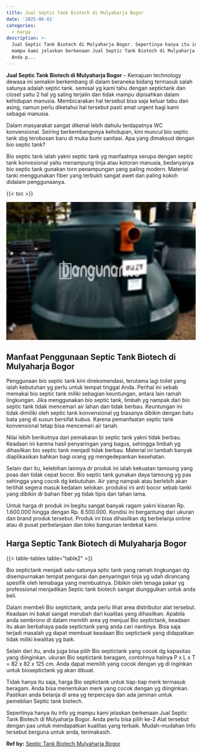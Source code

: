 ```yaml
---
title: Jual Septic Tank Biotech di Mulyaharja Bogor
date: '2025-06-01'
categories:
  - harga
description: >-
  Jual Septic Tank Biotech di Mulyaharja Bogor. Sepertinya hanya itu info yg
  mampu kami jelaskan berkenaan Jual Septic Tank Biotech di Mulyaharja Bogor.
  Anda p...
---
```


**Jual Septic Tank Biotech di Mulyaharja Bogor** – Kemajuan technology dewasa ini semakin berkembang di dalam beraneka bidang termasuk salah satunya adalah septic tank. semisal yg kami tahu dengan septictank dan closet yaitu 2 hal yg saling terjalin dan tidak mampu dipisahkan dalam kehidupan manusia. Membicarakan hal tersebut bisa saja keluar tabu dan asing, namun perlu diketahui hal tersebut pasti amat urgent bagi kami sebagai manusia.

Dalam masyarakat sangat dikenal lebih dahulu terdapatnya WC konvensional. Seiring berkembangnnya kehidupan, kini muncul bio septic tank sbg terobosan baru di muka bumi sanitasi. Apa yang dimaksud dengan bio septic tank?

Bio septic tank ialah yakni septic tank yg manfaatnya serupa dengan septic tank konvesional yaitu menampung tinja atau kotoran manusia, bedanyanya bio septic tank gunakan torn penampungan yang paling modern. Material tanki menggunakan fiber yang terbukti sangat awet dan paling kokoh didalam penggunaanya.

{{< toc >}}

![Jual Septic Tank Biotech di Mulyaharja Bogor](/images/jual-bio-septictank-47.png)

## Manfaat Penggunaan Septic Tank Biotech di Mulyaharja Bogor

Penggunaan bio septic tank kini direkomendasi, terutama lagi toilet yang ialah kebutuhan yg perlu untuk tempat tinggal Anda. Perihal ini sebab memakai bio septic tank miliki sebagian keuntungan, antara lain ramah lingkungan. Jika menggunakan bio septic tank, limbah yg nampak dari bio septic tank tidak mencemari air lahan dan tidak berbau. Keuntungan ini tidak dimiliki oleh septic tank konvensional yg biasanya dibikin dengan batu bata yang di susun bersifat kubus. Karena pemanfaatan septic tank konvensional tetap bisa mencemari air tanah.

Nilai lebih berikutnya dari pemakaian bi septic tank yakni tidak berbau. Keadaan ini karena hasil penyaringan yang bagus, sehingga limbah yg dihasilkan bio septic tank menjadi tidak berbau. Material ini tambah banyak diaplikasikan bahkan bagi orang yg mengedepankan kesehatan.

Selain dari itu, kelebihan lainnya dr produk ini ialah kekuatan tamoung yang poas dan tidak cepat bocor. Bio septic tank gunakan daya tamoung yg pas sehingga yang cocok dg kebutuhan. Air yang nampak atau berlebih akan terlihat segera masuk kedalam selokan. produksi ini anti bocor sebab tanki yang dibikin dr bahan fiber yg tidak tipis dan tahan lama.

Untuk harga dr produk ini begitu sangat banyak ragam yakni kisaran Rp. 1.600.000 hingga dengan Rp. 8.500.000. Kondisi ini bergantung dari ukuran dan brand produk tersebut. Produk ini bisa dihasilkan dg berbelanja online atau di pusat perbelanjaan dan toko bangunan terdekat kami.

## Harga Septic Tank Biotech di Mulyaharja Bogor

{{< table-tables table="table2" >}}

Bio septictank menjadi satu-satunya sptic tank yang ramah lingkungan dg disempurnakan tempat pengurai dan penyaringan tinja yg udah dirancang spesifik oleh lemabaga yang membuatnya. Dibikin oleh tenaga pakar yg professional menjadikan Septic tank biotech sangat diunggulkan untuk anda beli.

Dalam membeli Bio septictank, anda perlu lihat area distributor alat tersebut. Keadaan ini bakal sangat merubah dari kualitas yang dihasilkan. Apabila anda sembrono di dalam memilih area yg menjual Bio septictank, keadaan itu akan berbahaya pada septictank yang anda cari nantinya. Bisa saja terjadi masalah yg dapat membuat keadaan Bio septictank yang didapatkan tidak miliki kwalitas yg baik.

Selain dari itu, anda juga bisa pilih Bio septictank yang cocok dg kapasitas yang diinginkan. ukuran Bio septictank beragam, contohnya halnya P x L x T = 82 x 82 x 125 cm. Anda dapat memilih yang cocok dengan yg di inginkan untuk bioseptictank yg akan dibuat.

Tidak hanya itu saja, harga Bio septictank untuk tiap-tiap merk termasuk beragam. Anda bisa menentukan merk yang cocok dengan yg diinginkan. Pastikan anda belanja di area yg terpercaya dan ada jaminan untuk pemeblian Septic tank biotech.

Sepertinya hanya itu info yg mampu kami jelaskan berkenaan Jual Septic Tank Biotech di Mulyaharja Bogor. Anda perlu bisa pilih ke-2 Alat tersebut dengan pas untuk mendapatkan kualitas yang terbaik. Mudah-mudahan Info tersebut berguna untuk anda, terimakasih.

**Ref by:** [Septic Tank Biotech Mulyaharja Bogor](https://id.wikipedia.org/wiki/Septic)
